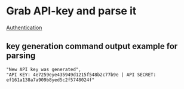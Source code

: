 # Grab API-key and parse it

[Authentication](https://github.com/dokku/dokku-api#authentication)

## key generation command output example for parsing

```Shell
"New API key was generated",
"API KEY: 4e7259eye435949d1215f548b2c77b9e | API SECRET: ef161a138a7a909b8yed5c2f5748024f"
```
